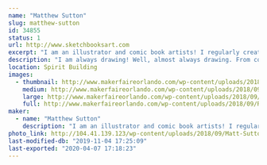 ```yaml
---
name: "Matthew Sutton"
slug: matthew-sutton
id: 34855
status: 1
url: http://www.sketchbooksart.com
excerpt: "I am an illustrator and comic book artists! I regularly create licensed artwork for properties such as; Star Wars, Spider-Man Homecoming, Stranger Things, Ant-Man 2, and many more. I’m currently working for Marvel Comics, Topps, Upper Deck, Cryptozoic Ent. and several other companies. I also create commissions for clients and fans from all over the world."
description: "I am always drawing! Well, almost always drawing. From comics pages to trading cards and commissioned pieces I rarely don't have a drawing tool in my hand. I like it that way. If you'd like to see how to start a sketch from scratch, or how to ink like a pro then all you need to do is come by my table! I've also got an assortment of prints and original artwork featuring some of the most iconic characters in comics and pop culture. I'm looking forward to meeting you!"
location: Spirit Building
images:
  - thumbnail: http://www.makerfaireorlando.com/wp-content/uploads/2018/09/Raphael-Ink-Red-Cropped-half-the-size-of-the-original.jpg
    medium: http://www.makerfaireorlando.com/wp-content/uploads/2018/09/Raphael-Ink-Red-Cropped-half-the-size-of-the-original.jpg
    large: http://www.makerfaireorlando.com/wp-content/uploads/2018/09/Raphael-Ink-Red-Cropped-half-the-size-of-the-original.jpg
    full: http://www.makerfaireorlando.com/wp-content/uploads/2018/09/Raphael-Ink-Red-Cropped-half-the-size-of-the-original.jpg
maker:
  - name: "Matthew Sutton"
    description: "I am an illustrator and comic book artists! I regularly create licensed artwork for properties such as; Star Wars, Spider-Man Homecoming, Stranger Things, Ant-Man 2, and many more. I'm currently working for Marvel Comics, Topps, Upper Deck, Cryptozoic Ent. and several other companies. I also create commissions for clients and fans from all over the world. "
photo_link: http://104.41.139.123/wp-content/uploads/2018/09/Matt-Sutton-300x225.jpeg
last-modified-db: "2019-11-04 17:25:09"
last-exported: "2020-04-07 17:18:23"
---
```

